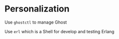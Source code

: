 # Personalization

Use `ghostctl` to manage Ghost  

Use `erl` which is a Shell for develop and testing Erlang  